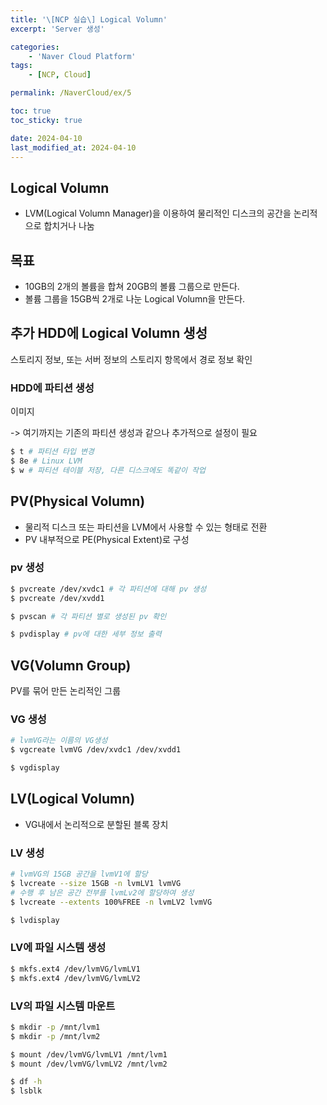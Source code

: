 ```yaml
---
title: '\[NCP 실습\] Logical Volumn'
excerpt: 'Server 생성'

categories:
    - 'Naver Cloud Platform'
tags:
    - [NCP, Cloud]

permalink: /NaverCloud/ex/5

toc: true
toc_sticky: true

date: 2024-04-10
last_modified_at: 2024-04-10
---
```


## Logical Volumn

-   LVM(Logical Volumn Manager)을 이용하여 물리적인 디스크의 공간을 논리적으로 합치거나 나눔

## 목표

-   10GB의 2개의 볼륨을 합쳐 20GB의 볼륨 그룹으로 만든다.
-   볼륨 그룹을 15GB씩 2개로 나눈 Logical Volumn을 만든다.

## 추가 HDD에 Logical Volumn 생성

스토리지 정보, 또는 서버 정보의 스토리지 항목에서 경로 정보 확인

### HDD에 파티션 생성

이미지

-> 여기까지는 기존의 파티션 생성과 같으나 추가적으로 설정이 필요

```bash
$ t # 파티션 타입 변경
$ 8e # Linux LVM
$ w # 파티션 테이블 저장, 다른 디스크에도 똑같이 작업
```

## PV(Physical Volumn)

-   물리적 디스크 또는 파티션을 LVM에서 사용할 수 있는 형태로 전환
-   PV 내부적으로 PE(Physical Extent)로 구성

### pv 생성

```bash
$ pvcreate /dev/xvdc1 # 각 파티션에 대해 pv 생성
$ pvcreate /dev/xvdd1

$ pvscan # 각 파티션 별로 생성된 pv 확인

$ pvdisplay # pv에 대한 세부 정보 출력
```

## VG(Volumn Group)

PV를 묶어 만든 논리적인 그룹

### VG 생성

```bash
# lvmVG라는 이름의 VG생성
$ vgcreate lvmVG /dev/xvdc1 /dev/xvdd1

$ vgdisplay
```

## LV(Logical Volumn)

-   VG내에서 논리적으로 분할된 블록 장치

### LV 생성

```bash
# lvmVG의 15GB 공간을 lvmV1에 할당
$ lvcreate --size 15GB -n lvmLV1 lvmVG
# 수행 후 남은 공간 전부를 lvmLv2에 할당하여 생성
$ lvcreate --extents 100%FREE -n lvmLV2 lvmVG

$ lvdisplay
```

### LV에 파일 시스템 생성

```bash
$ mkfs.ext4 /dev/lvmVG/lvmLV1
$ mkfs.ext4 /dev/lvmVG/lvmLV2
```

### LV의 파일 시스템 마운트

```bash
$ mkdir -p /mnt/lvm1
$ mkdir -p /mnt/lvm2

$ mount /dev/lvmVG/lvmLV1 /mnt/lvm1
$ mount /dev/lvmVG/lvmLV2 /mnt/lvm2

$ df -h
$ lsblk
```
